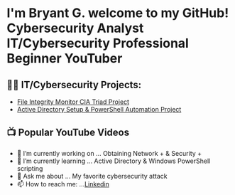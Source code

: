 <h1>I'm Bryant G. welcome to my GitHub!<br/>
Cybersecurity Analyst 
IT/Cybersecurity Professional 
Beginner YouTuber

<h2>👨‍💻 IT/Cybersecurity Projects:</h2>

  - [File Integrity Monitor CIA Triad Project](https://github.com/joshmadakor1/Sentinel-Lab)
  - [Active Directory Setup & PowerShell Automation Project](https://github.com/joshmadakor1/Jwipe.PowerShell)
 

<h2>📺 Popular YouTube Videos</h2>




- 🔭 I’m currently working on ... Obtaining Network + & Security +
- 🌱 I’m currently learning ... Active Directory & Windows PowerShell scripting
- 💬 Ask me about ... My favorite cybersecurity attack 
- 📫 How to reach me: ...<a href="https://www.linkedin.com/in/itsbryant/">Linkedin
